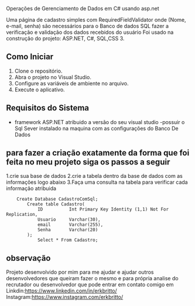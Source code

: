 Operações de Gerenciamento de Dados em C# usando asp.net
	
Uma página de cadastro simples com RequiredFieldValidator onde (Nome, e-mail, senha) são necessários para o Banco de dados SQL fazer a verificação e validação dos dados recebidos do usuário
Foi usado na construção do projeto: ASP.NET, C#, SQL,CSS 3.

## Como Iniciar

1. Clone o repositório.
2. Abra o projeto no Visual Studio.
3. Configure as variáveis de ambiente no arquivo.
4. Execute o aplicativo.

## Requisitos do Sistema

- framework ASP.NET atribuido a versão do seu visual studio
-possuir o Sql Sever instalado na maquina com as configurações do Banco De Dados

## para fazer a criação exatamente da forma que foi feita no meu projeto siga os passos a seguir
1.crie sua base de dados
2.crie a tabela dentro da base de dados com as informações logo abaixo
3.Faça uma consulta na tabela para verificar cada informação atribuida

        Create Database CadastroComSql;
            Create table Cadastro(
                ID          Int Primary Key Identity (1,1) Not For Replication,
                Usuario     Varchar(30),
                email       Varchar(255),
                Senha       Varchar(20)
            );
                Select * From Cadastro;

## observação

Projeto desenvolvido por mim para me ajudar e ajudar outros desenvolvedores que queiram fazer o mesmo e para própria analise
do recrutador ou desenvolvedor que pode entrar em contato comigo em
Linkdin:https://www.linkedin.com/in/erkbritto/
Instagram:https://www.instagram.com/erkbritto/
